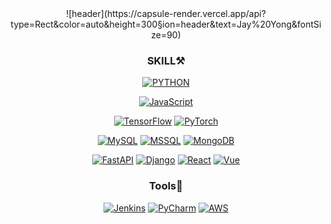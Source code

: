 
<div align='center'>
  ![header](https://capsule-render.vercel.app/api?type=Rect&color=auto&height=300&section=header&text=Jay%20Yong&fontSize=90)

  ### SKILL⚒
  [![PYTHON](https://img.shields.io/badge/python-3776AB?&logo=PYTHON&logoColor=white)](https://www.python.org/) 

  [![JavaScript](https://img.shields.io/badge/JavaScript-F7DF1E?&logo=JavaScript&logoColor=white)](https://www.javascript.com/)

  [![TensorFlow](https://img.shields.io/badge/TensorFlow-FF6F00?&logo=tensorflow&logoColor=white)](https://www.tensorflow.org/) [![PyTorch](https://img.shields.io/badge/PyTorch-EE4C2C?&logo=PyTorch&logoColor=white)](https://pytorch.org/)

  [![MySQL](https://img.shields.io/badge/MySql-4479A1?style=flat-square&logo=MySql&logoColor=white)](https://www.mysql.com/) [![MSSQL](https://img.shields.io/badge/MSSQL-CC2927?style=flat-square&logo=Microsoft%20SQL%20Server&logoColor=white)](https://www.microsoft.com/en-us/sql-server/sql-server-downloads) [![MongoDB](https://img.shields.io/badge/MongoDB-47A248?style=flat-square&logo=MongoDB&logoColor=white)](https://www.mongodb.com/)

  [![FastAPI](https://img.shields.io/badge/FastApi-009688?&logo=fastapi&logoColor=white)](https://fastapi.tiangolo.com/)  [![Django](https://img.shields.io/badge/Django-092E20?&logo=django&logoColor=white)](https://docs.djangoproject.com/) [![React](https://img.shields.io/badge/React-61DAFB?&logo=react&logoColor=white)](https://reactjs.org/) [![Vue](https://img.shields.io/badge/Vue-4FC08D?&logo=Vue.js&logoColor=white)](https://vuejs.org/v2/guide/index.html)


  ### Tools🔧
  [![Jenkins](https://img.shields.io/badge/Jenkins-D24939?&logo=Jenkins&logoColor=white)](https://www.jenkins.io/) [![PyCharm](https://img.shields.io/badge/Pycharm-000000?&logo=Pycharm&logoColor=white)](https://www.jetbrains.com/) [![AWS](https://img.shields.io/badge/AWS-232F3E?&logo=Amazon%20AWS&logoColor=white)](https://aws.amazon.com/)
</div>
